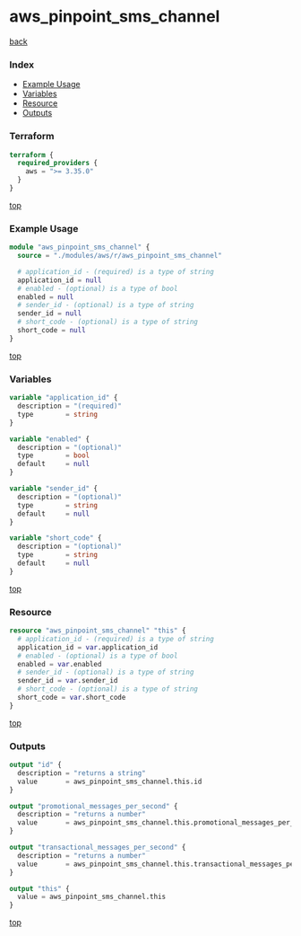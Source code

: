 # aws_pinpoint_sms_channel

[back](../aws.md)

### Index

- [Example Usage](#example-usage)
- [Variables](#variables)
- [Resource](#resource)
- [Outputs](#outputs)

### Terraform

```terraform
terraform {
  required_providers {
    aws = ">= 3.35.0"
  }
}
```

[top](#index)

### Example Usage

```terraform
module "aws_pinpoint_sms_channel" {
  source = "./modules/aws/r/aws_pinpoint_sms_channel"

  # application_id - (required) is a type of string
  application_id = null
  # enabled - (optional) is a type of bool
  enabled = null
  # sender_id - (optional) is a type of string
  sender_id = null
  # short_code - (optional) is a type of string
  short_code = null
}
```

[top](#index)

### Variables

```terraform
variable "application_id" {
  description = "(required)"
  type        = string
}

variable "enabled" {
  description = "(optional)"
  type        = bool
  default     = null
}

variable "sender_id" {
  description = "(optional)"
  type        = string
  default     = null
}

variable "short_code" {
  description = "(optional)"
  type        = string
  default     = null
}
```

[top](#index)

### Resource

```terraform
resource "aws_pinpoint_sms_channel" "this" {
  # application_id - (required) is a type of string
  application_id = var.application_id
  # enabled - (optional) is a type of bool
  enabled = var.enabled
  # sender_id - (optional) is a type of string
  sender_id = var.sender_id
  # short_code - (optional) is a type of string
  short_code = var.short_code
}
```

[top](#index)

### Outputs

```terraform
output "id" {
  description = "returns a string"
  value       = aws_pinpoint_sms_channel.this.id
}

output "promotional_messages_per_second" {
  description = "returns a number"
  value       = aws_pinpoint_sms_channel.this.promotional_messages_per_second
}

output "transactional_messages_per_second" {
  description = "returns a number"
  value       = aws_pinpoint_sms_channel.this.transactional_messages_per_second
}

output "this" {
  value = aws_pinpoint_sms_channel.this
}
```

[top](#index)